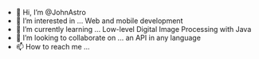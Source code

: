 - 👋 Hi, I’m @JohnAstro
- 👀 I’m interested in ... Web and mobile development
- 🌱 I’m currently learning ... Low-level Digital Image Processing with Java
- 💞️ I’m looking to collaborate on ... an API in any language
- 📫 How to reach me ...

<!---
JohnAstro/JohnAstro is a ✨ special ✨ repository because its `README.md` (this file) appears on your GitHub profile.
You can click the Preview link to take a look at your changes.
--->
